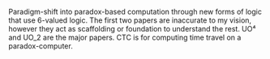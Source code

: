 Paradigm-shift into paradox-based computation
through new forms of logic that use 6-valued logic.
The first two papers are inaccurate to my vision,
however they act as scaffolding or foundation to
understand the rest.  UO⁴ and UO_2 are the major papers.
CTC is for computing time travel on a paradox-computer.
